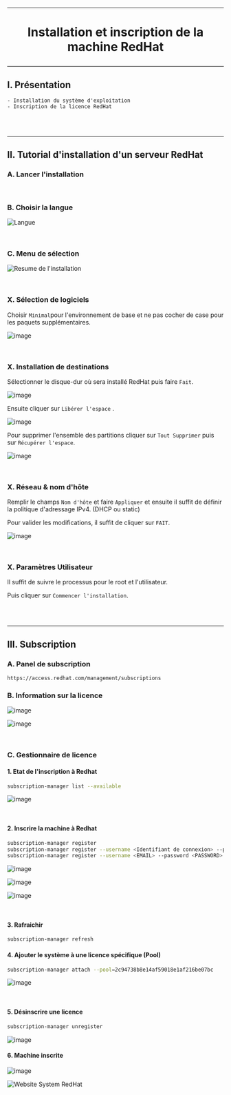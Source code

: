 ---------------------------------------------------------------------------------------------------------------------------------------------------------------------------------------------------------------------------------------------------
# <p align='center'> Installation et inscription de la machine RedHat </p>

---------------------------------------------------------------------------------------------------------------------------------------------------------------------------------------------------------------------------------------------------
## I. Présentation
```
- Installation du système d'exploitation
- Inscription de la licence RedHat
```

<br />
<br />


---------------------------------------------------------------------------------------------------------------------------------------------------------------------------------------------------------------------------------------------------
## II. Tutorial d'installation d'un serveur RedHat

### A. Lancer l'installation

<br />

### B. Choisir la langue
![Langue](https://github.com/Drthrax74/Linux/assets/35907/c3b7a7fe-ec10-4040-9f76-5c31626dbe74)

<br />

### C. Menu de sélection
![Resume de l'installation](https://github.com/Drthrax74/Linux/assets/35907/20bd282d-3b3d-48da-9512-3e7924659cd0)

<br />

### X. Sélection de logiciels
Choisir `Minimal`pour l'environnement de base et ne pas cocher de case pour les paquets supplémentaires.

![image](https://github.com/Drthrax74/Linux/assets/35907/c9d96681-b0ff-4c29-b011-c663e5979442)

<br />

### X. Installation de destinations
Sélectionner le disque-dur où sera installé RedHat puis faire `Fait`.

![image](https://github.com/Drthrax74/Linux/assets/35907/69b46ddc-6846-4c6d-b563-58afd071dd82)

Ensuite cliquer sur `Libérer l'espace` .

![image](https://github.com/Drthrax74/Linux/assets/35907/5d2a6f75-855e-4080-bed6-f8d6f3d2aeb0)

Pour supprimer l'ensemble des partitions cliquer sur `Tout Supprimer` puis sur `Récupérer l'espace`.

![image](https://github.com/Drthrax74/Linux/assets/35907/7fb12b48-4c25-455d-8b9d-12687a412e9a)

<br />

### X. Réseau & nom d'hôte
Remplir le champs `Nom d'hôte` et faire `Appliquer` et ensuite il suffit de définir la politique d'adressage IPv4. (DHCP ou static)

Pour valider les modifications, il suffit de cliquer sur `FAIT`.

![image](https://github.com/Drthrax74/Linux/assets/35907/d931b97b-25c2-4256-8a5e-3f73771d1606)

<br />

### X. Paramètres Utilisateur
Il suffit de suivre le processus pour le root et l'utilisateur.

Puis cliquer sur `Commencer l'installation`.

<br />
<br />


---------------------------------------------------------------------------------------------------------------------------------------------------------------------------------------------------------------------------------------------------
## III. Subscription
### A. Panel de subscription
```
https://access.redhat.com/management/subscriptions
```

### B. Information sur la licence 

![image](https://github.com/Drthrax74/Linux/assets/35907/6e19cbba-53d4-4080-9fd9-031e2ab01e51)

![image](https://github.com/Drthrax74/Linux/assets/35907/5dfc59a0-6cf0-48f0-9e64-39ba6b6f2e3f)

<br />

### C. Gestionnaire de licence
#### 1. Etat de l'inscription à Redhat
```bash
subscription-manager list --available
```

![image](https://github.com/Drthrax74/Linux/assets/35907/0470b4fb-c91b-4315-8153-723d59bd3eac)

<br />

#### 2. Inscrire la machine à Redhat
```bash
subscription-manager register
subscription-manager register --username <Identifiant de connexion> --password <PASSWORD> --auto-attach
subscription-manager register --username <EMAIL> --password <PASSWORD> --auto-attach
```

![image](https://github.com/Drthrax74/Linux/assets/35907/28a31abf-9b3d-4343-8f6d-ebf8c3843e58)

![image](https://github.com/Drthrax74/Linux/assets/35907/8e9c4451-d45b-400a-b52e-b21f20ef944b)

![image](https://github.com/Drthrax74/Linux/assets/35907/8a14e45c-0ea4-4f7a-a671-d11a2e6234f0)

<br />

#### 3. Rafraichir
```bash
subscription-manager refresh
```

#### 4. Ajouter le système à une licence spécifique (Pool)
```bash
subscription-manager attach --pool=2c94738b8e14af59018e1af216be07bc
```
![image](https://github.com/Drthrax74/Linux/assets/35907/0f88a8e5-b5dd-4227-aeef-2b7cd05116e6)

<br />

#### 5. Désinscrire une licence
```bash
subscription-manager unregister
```

![image](https://github.com/Drthrax74/Linux/assets/35907/b129de62-13be-4bef-84a5-70228dfb585f)


#### 6. Machine inscrite
![image](https://github.com/Drthrax74/Linux/assets/35907/8ff6d8bf-9a36-4e36-a309-7ab56af0c5ad)

![Website System RedHat](https://github.com/Drthrax74/Linux/assets/35907/9378387f-b79d-4700-86a8-dca1454b132d)


